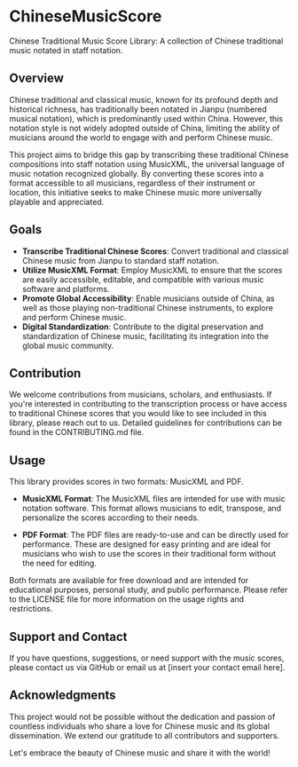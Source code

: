 # ChineseMusicScore
Chinese Traditional Music Score Library: A collection of Chinese traditional music notated in staff notation. 


## Overview

Chinese traditional and classical music, known for its profound depth and historical richness, has traditionally been notated in Jianpu (numbered musical notation), which is predominantly used within China. However, this notation style is not widely adopted outside of China, limiting the ability of musicians around the world to engage with and perform Chinese music.

This project aims to bridge this gap by transcribing these traditional Chinese compositions into staff notation using MusicXML, the universal language of music notation recognized globally. By converting these scores into a format accessible to all musicians, regardless of their instrument or location, this initiative seeks to make Chinese music more universally playable and appreciated.

## Goals

- **Transcribe Traditional Chinese Scores**: Convert traditional and classical Chinese music from Jianpu to standard staff notation.
- **Utilize MusicXML Format**: Employ MusicXML to ensure that the scores are easily accessible, editable, and compatible with various music software and platforms.
- **Promote Global Accessibility**: Enable musicians outside of China, as well as those playing non-traditional Chinese instruments, to explore and perform Chinese music.
- **Digital Standardization**: Contribute to the digital preservation and standardization of Chinese music, facilitating its integration into the global music community.

## Contribution

We welcome contributions from musicians, scholars, and enthusiasts. If you're interested in contributing to the transcription process or have access to traditional Chinese scores that you would like to see included in this library, please reach out to us. Detailed guidelines for contributions can be found in the CONTRIBUTING.md file.

## Usage

This library provides scores in two formats: MusicXML and PDF.

- **MusicXML Format**: The MusicXML files are intended for use with music notation software. This format allows musicians to edit, transpose, and personalize the scores according to their needs.

- **PDF Format**: The PDF files are ready-to-use and can be directly used for performance. These are designed for easy printing and are ideal for musicians who wish to use the scores in their traditional form without the need for editing.

Both formats are available for free download and are intended for educational purposes, personal study, and public performance. Please refer to the LICENSE file for more information on the usage rights and restrictions.

## Support and Contact

If you have questions, suggestions, or need support with the music scores, please contact us via GitHub or email us at [insert your contact email here].

## Acknowledgments

This project would not be possible without the dedication and passion of countless individuals who share a love for Chinese music and its global dissemination. We extend our gratitude to all contributors and supporters.

Let's embrace the beauty of Chinese music and share it with the world!


